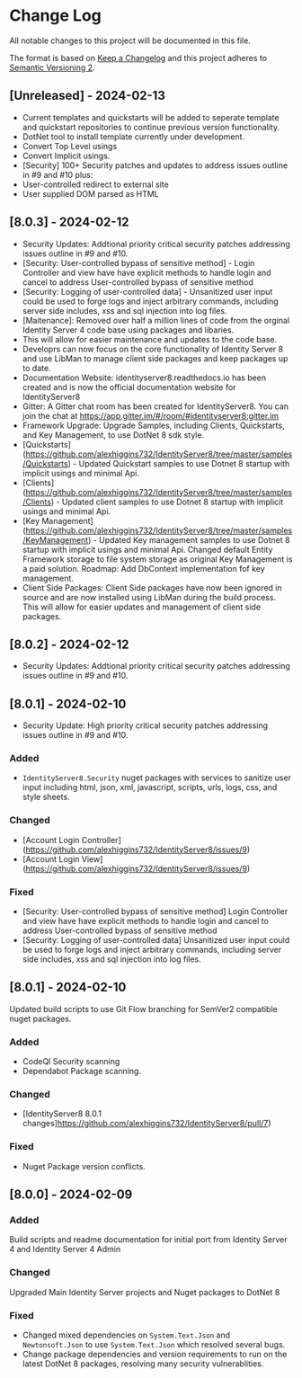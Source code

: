 # Change Log
All notable changes to this project will be documented in this file.
 
The format is based on [Keep a Changelog](http://keepachangelog.com/)
and this project adheres to [Semantic Versioning 2](http://semver.org/).
 
## [Unreleased] - 2024-02-13

- Current templates and quickstarts will be added to seperate template and quickstart repositories to continue previous version functionality.
- DotNet tool to install template currently under development.
- Convert Top Level usings
- Convert Implicit usings.
- [Security] 100+ Security patches and updates to address issues outline in #9 and #10 plus:
 - User-controlled redirect to external site
 - User supplied DOM parsed as HTML


## [8.0.3] - 2024-02-12

- Security Updates: Addtional priority critical security patches addressing issues outline in #9 and #10.
 - [Security: User-controlled bypass of sensitive method] - Login Controller and view have have explicit methods to handle login and cancel to address User-controlled bypass of sensitive method
 - [Security: Logging of user-controlled data] - Unsanitized user input could be used to forge logs and inject arbitrary commands, including server side includes, xss and sql injection into log files.
- [Maitenance]: Removed over half a million lines of code from the orginal Identity Server 4 code base using packages and libaries.
 - This will allow for easier maintenance and updates to the code base.
 - Developrs can now focus on the core functionality of Identity Server 8 and use LibMan to manage client side packages and keep packages up to date.
- Documentation Website: identityserver8.readthedocs.io has been created and is now the official documentation website for IdentityServer8
- Gitter: A Gitter chat room has been created for IdentityServer8. You can join the chat at https://app.gitter.im/#/room/#identityserver8:gitter.im
- Framework Upgrade: Upgrade Samples, including Clients, Quickstarts, and Key Management, to use DotNet 8 sdk style.
- [Quickstarts] (https://github.com/alexhiggins732/IdentityServer8/tree/master/samples/Quickstarts) - Updated Quickstart samples to use Dotnet 8 startup with implicit usings and minimal Api.
- [Clients] (https://github.com/alexhiggins732/IdentityServer8/tree/master/samples/Clients) - Updated client samples to use Dotnet 8 startup with implicit usings and minimal Api.
- [Key Management] (https://github.com/alexhiggins732/IdentityServer8/tree/master/samples/KeyManagement) - Updated Key management samples to use Dotnet 8 startup with implicit usings and minimal Api. Changed default Entity Framework storage to file system storage as original Key Management is a paid solution. Roadmap: Add DbContext implementation fof key management.
- Client Side Packages: Client Side packages have now been ignored in source and are now installed using LibMan during the build process. This will allow for easier updates and management of client side packages.

## [8.0.2] - 2024-02-12

- Security Updates: Addtional priority critical security patches addressing issues outline in #9 and #10.

## [8.0.1] - 2024-02-10
 
- Security Update: High priority critical security patches addressing issues outline in #9 and #10.

 
### Added
- `IdentityServer8.Security` nuget packages with services to sanitize user input including html, json, xml, javascript, scripts, urls, logs, css, and style sheets.

### Changed
- [Account Login Controller] (https://github.com/alexhiggins732/IdentityServer8/issues/9) 
- [Account Login View] (https://github.com/alexhiggins732/IdentityServer8/issues/9)  
 
### Fixed
- [Security: User-controlled bypass of sensitive method]
  Login Controller and view have have explicit methods to handle login and cancel to address User-controlled bypass of sensitive method
- [Security: Logging of user-controlled data]
  Unsanitized user input could be used to forge logs and inject arbitrary commands, including server side includes, xss and sql injection into log files.
  
## [8.0.1] - 2024-02-10
  
Updated build scripts to use Git Flow branching for SemVer2 compatible nuget packages.
 
### Added

- CodeQl Security scanning
- Dependabot Package scanning. 
### Changed
  
- [IdentityServer8 8.0.1 changes]https://github.com/alexhiggins732/IdentityServer8/pull/7) 

### Fixed
 
- Nuget Package version conflicts.
 
## [8.0.0] - 2024-02-09
 
### Added
Build scripts and readme documentation for initial port from Identity Server 4 and Identity Server 4 Admin   
### Changed
Upgraded Main Identity Server projects and Nuget packages to DotNet 8 
### Fixed
 
- Changed mixed dependencies on `System.Text.Json` and `Newtonsoft.Json` to use `System.Text.Json` which resolved several bugs.
- Change package dependencies and version requirements to run on the latest DotNet 8 packages, resolving many security vulnerablities.